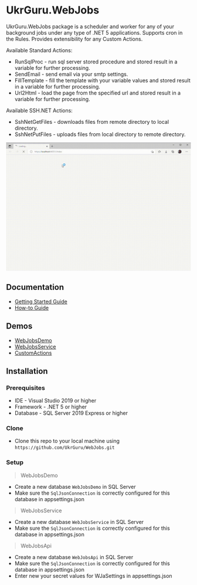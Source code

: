 # UkrGuru.WebJobs

UkrGuru.WebJobs package is a scheduler and worker for any of your background jobs under any type of .NET 5 applications. 
Supports cron in the Rules. Provides extensibility for any Custom Actions.

Available Standard Actions:
- RunSqlProc - run sql server stored procedure and stored result in a variable for further processing.
- SendEmail - send email via your smtp settings.
- FillTemplate - fill the template with your variable values and stored result in a variable for further processing.
- Url2Html - load the page from the specified url and stored result in a variable for further processing.

Available SSH.NET Actions:
- SshNetGetFiles - downloads files from remote directory to local directory.
- SshNetPutFiles - uploads files from local directory to remote directory.

![Demo_App](https://github.com/UkrGuru/WebJobs/blob/main/docs/images/webjobs-demo.gif)

## Documentation
- [Getting Started Guide](#)
- [How-to Guide](#)

## Demos
- [WebJobsDemo](https://github.com/UkrGuru/WebJobs/tree/main/demos/WebJobsDemo) 
- [WebJobsService](https://github.com/UkrGuru/WebJobs/tree/main/demos/WebJobsService) 
- [CustomActions](https://github.com/UkrGuru/WebJobs/tree/main/demos/CustomActions) 

## Installation

### Prerequisites

- IDE - Visual Studio 2019 or higher
- Framework - .NET 5 or higher
- Database - SQL Server 2019 Express or higher 

### Clone

- Clone this repo to your local machine using `https://github.com/UkrGuru/WebJobs.git`

### Setup

> WebJobsDemo
- Create a new database `WebJobsDemo` in SQL Server
- Make sure the `SqlJsonConnection` is correctly configured for this database in appsettings.json

> WebJobsService
- Create a new database `WebJobsService` in SQL Server
- Make sure the `SqlJsonConnection` is correctly configured for this database in appsettings.json

> WebJobsApi
- Create a new database `WebJobsApi` in SQL Server
- Make sure the `SqlJsonConnection` is correctly configured for this database in appsettings.json
- Enter new your secret values for WJaSettings in appsettings.json